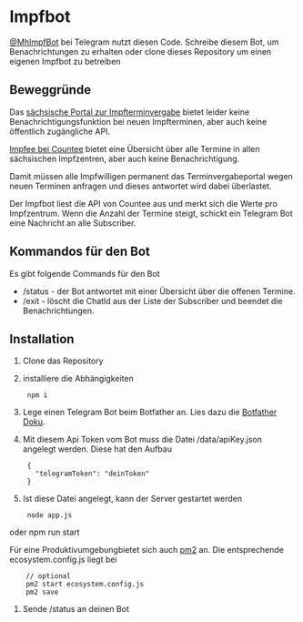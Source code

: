 # Impfbot

[@MhImpfBot](https://t.me/MhImpfBot) bei Telegram nutzt diesen Code.
Schreibe diesem Bot, um Benachrichtungen zu erhalten oder clone dieses Repository um einen eigenen Impfbot zu betreiben

## Beweggründe

Das [sächsische Portal zur Impfterminvergabe](https://sachsen.impfterminvergabe.de/) bietet leider keine Benachrichtigungsfunktion bei neuen Impfterminen, aber auch keine öffentlich zugängliche API.

[Impfee bei Countee](https://www.countee.ch/app/de/counter/impfee/_iz_sachsen) bietet eine Übersicht über alle Termine in allen sächsischen Impfzentren, aber auch keine Benachrichtigung.

Damit müssen alle Impfwilligen permanent das Terminvergabeportal wegen neuen Terminen anfragen und dieses antwortet wird dabei überlastet.

Der Impfbot liest die API von Countee aus und merkt sich die Werte pro Impfzentrum. Wenn die Anzahl der Termine steigt, schickt ein Telegram Bot eine Nachricht an alle Subscriber. 


## Kommandos für den Bot 

Es gibt folgende Commands für den Bot

* /status - der Bot antwortet mit einer Übersicht über die offenen Termine. 
* /exit - löscht die ChatId aus der Liste der Subscriber und beendet die Benachrichtungen. 


## Installation

1. Clone das Repository
1. installiere die Abhängigkeiten

        npm i 

1. Lege einen Telegram Bot beim Botfather an. Lies dazu die [Botfather Doku](https://core.telegram.org/bots#botfather).

1. Mit diesem Api Token vom Bot muss die Datei /data/apiKey.json angelegt werden. Diese hat den Aufbau

        {
          "telegramToken": "deinToken"
        }

  
1. Ist diese Datei angelegt, kann der Server gestartet werden

        node app.js

oder 
        npm run start

Für eine Produktivumgebungbietet sich auch [pm2](https://www.npmjs.com/package/pm2) an. Die entsprechende ecosystem.config.js liegt bei

        // optional
        pm2 start ecosystem.config.js
        pm2 save

1. Sende /status an deinen Bot